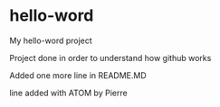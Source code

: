 # hello-word
My hello-word project

Project done in order to understand how github works

Added one more line in README.MD

line added with ATOM by Pierre
